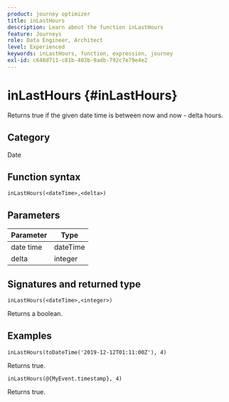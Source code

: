 ```yaml
---
product: journey optimizer
title: inLastHours
description: Learn about the function inLastHours
feature: Journeys
role: Data Engineer, Architect
level: Experienced
keywords: inLastHours, function, expression, journey
exl-id: c648d711-c81b-403b-9adb-792c7e79e4e2
---
```

# inLastHours {#inLastHours}

Returns true if the given date time is between now and now - delta hours. 

## Category

Date

## Function syntax

`inLastHours(<dateTime>,<delta>)`

## Parameters

| Parameter | Type             |
|-----------|------------------|
| date time | dateTime    |
| delta   | integer     |

## Signatures and returned type

`inLastHours(<dateTime>,<integer>)`

Returns a boolean.

## Examples

`inLastHours(toDateTime('2019-12-12T01:11:00Z'), 4)`

Returns true.

`inLastHours(@{MyEvent.timestamp}, 4)`

Returns true.
